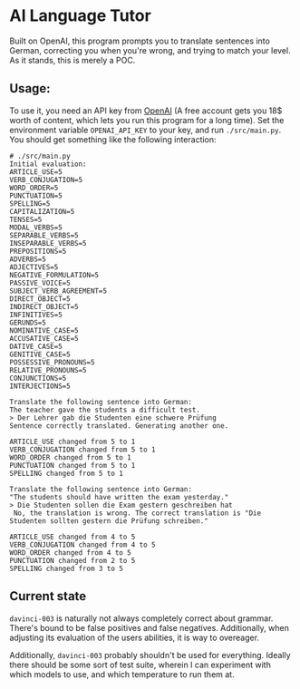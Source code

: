 # AI Language Tutor
Built on OpenAI, this program prompts you to translate sentences into German, correcting you when you're wrong, and trying to match your level.
As it stands, this is merely a POC.

## Usage:
To use it, you need an API key from [OpenAI](https://platform.openai.com/) (A free account gets you 18$ worth of content, which lets you run this program for a long time).
Set the environment variable `OPENAI_API_KEY` to your key, and run `./src/main.py`.
You should get something like the following interaction:
```
# ./src/main.py
Initial evaluation:
ARTICLE_USE=5
VERB_CONJUGATION=5
WORD_ORDER=5
PUNCTUATION=5
SPELLING=5
CAPITALIZATION=5
TENSES=5
MODAL_VERBS=5
SEPARABLE_VERBS=5
INSEPARABLE_VERBS=5
PREPOSITIONS=5
ADVERBS=5
ADJECTIVES=5
NEGATIVE_FORMULATION=5
PASSIVE_VOICE=5
SUBJECT_VERB_AGREEMENT=5
DIRECT_OBJECT=5
INDIRECT_OBJECT=5
INFINITIVES=5
GERUNDS=5
NOMINATIVE_CASE=5
ACCUSATIVE_CASE=5
DATIVE_CASE=5
GENITIVE_CASE=5
POSSESSIVE_PRONOUNS=5
RELATIVE_PRONOUNS=5
CONJUNCTIONS=5
INTERJECTIONS=5

Translate the following sentence into German:
The teacher gave the students a difficult test.
> Der Lehrer gab die Studenten eine schwere Prüfung
Sentence correctly translated. Generating another one.

ARTICLE_USE changed from 5 to 1
VERB_CONJUGATION changed from 5 to 1
WORD_ORDER changed from 5 to 1
PUNCTUATION changed from 5 to 1
SPELLING changed from 5 to 1

Translate the following sentence into German:
"The students should have written the exam yesterday."
> Die Studenten sollen die Exam gestern geschreiben hat
 No, the translation is wrong. The correct translation is "Die Studenten sollten gestern die Prüfung schreiben."

ARTICLE_USE changed from 4 to 5
VERB_CONJUGATION changed from 4 to 5
WORD_ORDER changed from 4 to 5
PUNCTUATION changed from 2 to 5
SPELLING changed from 3 to 5
```

## Current state
`davinci-003` is naturally not always completely correct about grammar.
There's bound to be false positives and false negatives.
Additionally, when adjusting its evaluation of the users abilities, it is way to overeager.

Additionally, `davinci-003` probably shouldn't be used for everything.
Ideally there should be some sort of test suite, wherein I can experiment with which models to use, and which temperature to run them at.
